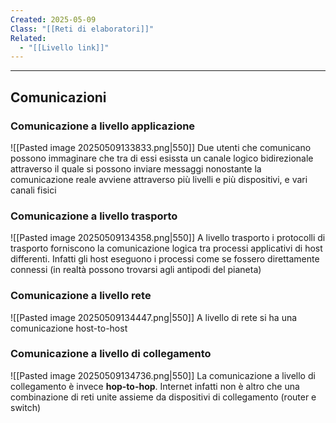 ```yaml
---
Created: 2025-05-09
Class: "[[Reti di elaboratori]]"
Related:
  - "[[Livello link]]"
---
```

---
## Comunicazioni
### Comunicazione a livello applicazione
![[Pasted image 20250509133833.png|550]]
Due utenti che comunicano possono immaginare che tra di essi esissta un canale logico bidirezionale attraverso il quale si possono inviare messaggi nonostante la comunicazione reale avviene attraverso più livelli e più dispositivi, e vari canali fisici

### Comunicazione a livello trasporto
![[Pasted image 20250509134358.png|550]]
A livello trasporto i protocolli di trasporto forniscono la comunicazione logica tra processi applicativi di host differenti. Infatti gli host eseguono i processi come se fossero direttamente connessi (in realtà possono trovarsi agli antipodi del pianeta)

### Comunicazione a livello rete
![[Pasted image 20250509134447.png|550]]
A livello di rete si ha una comunicazione host-to-host

### Comunicazione a livello di collegamento
![[Pasted image 20250509134736.png|550]]
La comunicazione a livello di collegamento è invece **hop-to-hop**. Internet infatti non è altro che una combinazione di reti unite assieme da dispositivi di collegamento (router e switch)

